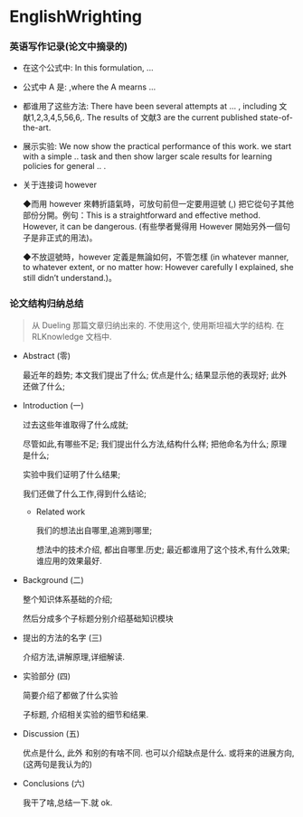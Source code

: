 # EnglishWrighting

### 英语写作记录\(论文中摘录的\) <a id="ying-yu-xie-zuo-ji-lu-lun-wen-zhong-zhai-lu-de"></a>

* 在这个公式中: In this formulation, ...
* 公式中 A 是: ,where the A mearns ...
* 都谁用了这些方法: There have been several attempts at … , including 文献1,2,3,4,5,56,6,. The results of 文献3 are the current published state-of-the-art.
* 展示实验: We now show the practical performance of this work. we start with a simple .. task and then show larger scale results for learning policies for general .. .
* 关于连接词 however

  ◆而用 however 來轉折語氣時，可放句前但一定要用逗號 \(,\) 把它從句子其他部份分開。例句：This is a straightforward and effective method. However, it can be dangerous. \(有些學者覺得用 However 開始另外一個句子是非正式的用法\)。

  ◆不放逗號時，however 定義是無論如何，不管怎樣 \(in whatever manner, to whatever extent, or no matter how: However carefully I explained, she still didn’t understand.\)。

### 论文结构归纳总结 <a id="lun-wen-jie-gou-gui-na-zong-jie"></a>

> 从 Dueling 那篇文章归纳出来的. 不使用这个, 使用斯坦福大学的结构. 在 RLKnowledge 文档中.

* Abstract \(零\)

  最近年的趋势; 本文我们提出了什么; 优点是什么; 结果显示他的表现好; 此外还做了什么;

* Introduction \(一\)

  过去这些年谁取得了什么成就;

  尽管如此,有哪些不足; 我们提出什么方法,结构什么样; 把他命名为什么; 原理是什么;

  实验中我们证明了什么结果;

  我们还做了什么工作,得到什么结论;

  * Related work

    我们的想法出自哪里,追溯到哪里;

    想法中的技术介绍, 都出自哪里.历史; 最近都谁用了这个技术,有什么效果; 谁应用的效果最好.

* Background \(二\)

  整个知识体系基础的介绍;

  然后分成多个子标题分别介绍基础知识模块

* 提出的方法的名字 \(三\)

  介绍方法,讲解原理,详细解读.

* 实验部分 \(四\)

  简要介绍了都做了什么实验

  子标题, 介绍相关实验的细节和结果.

* Discussion \(五\)

  优点是什么, 此外 和别的有啥不同. 也可以介绍缺点是什么. 或将来的进展方向,\(这两句是我认为的\)

* Conclusions \(六\)

  我干了啥,总结一下.就 ok.

